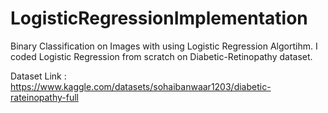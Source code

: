 # LogisticRegressionImplementation
Binary Classification on Images with using Logistic Regression Algortihm. I coded Logistic Regression from scratch on Diabetic-Retinopathy dataset. </br>

Dataset Link : https://www.kaggle.com/datasets/sohaibanwaar1203/diabetic-rateinopathy-full

 
